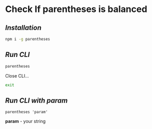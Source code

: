 # Сheck If parentheses is balanced

## _Installation_

```sh
npm i -g parentheses
```

## _Run CLI_

```sh
parentheses
```

Close CLI...

```sh
exit
```

## _Run CLI with param_

```
parentheses 'param'
```

**param** - your string
